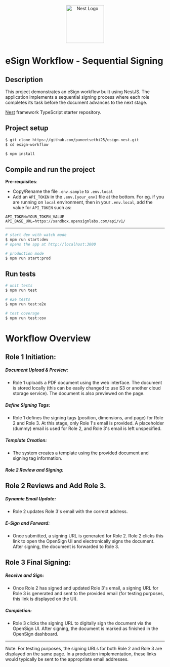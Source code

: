 <p align="center">
  <a href="http://nestjs.com/" target="blank"><img src="https://nestjs.com/img/logo-small.svg" width="120" alt="Nest Logo" /></a>
</p>

# eSign Workflow - Sequential Signing
## Description
This project demonstrates an eSign workflow built using NestJS. The application implements a sequential signing process where each role completes its task before the document advances to the next stage.

[Nest](https://github.com/nestjs/nest) framework TypeScript starter repository.

## Project setup

```bash
$ git clone https://github.com/puneetsethi25/esign-nest.git
$ cd esign-workflow

$ npm install
```

## Compile and run the project
**Pre-requisites**: 
- Copy/Rename the file `.env.sample` to `.env.local`
- Add an `API_TOKEN` in the `.env.[your_env]` file at the bottom. For eg. if you are running on `local` environment, then  in your `.env.local`, add the value for `API_TOKEN` such as:
```
API_TOKEN=YOUR_TOKEN_VALUE
API_BASE_URL=https://sandbox.opensignlabs.com/api/v1/
```
****
```bash
# start dev with watch mode
$ npm run start:dev
# opens the app at http://localhost:3000

# production mode
$ npm run start:prod
```

## Run tests

```bash
# unit tests
$ npm run test

# e2e tests
$ npm run test:e2e

# test coverage
$ npm run test:cov
```

# Workflow Overview
## Role 1 Initiation:

##### Document Upload & Preview:
- Role 1 uploads a PDF document using the web interface. The document is stored locally (this can be easily changed to use S3 or another cloud storage service). The document is also previewed on the page.
##### Define Signing Tags:
- Role 1 defines the signing tags (position, dimensions, and page) for Role 2 and Role 3. At this stage, only Role 1's email is provided. A placeholder (dummy) email is used for Role 2, and Role 3's email is left unspecified.
##### Template Creation:
- The system creates a template using the provided document and signing tag information.
##### Role 2 Review and Signing:

## Role 2 Reviews and Add Role 3.

##### Dynamic Email Update:
- Role 2 updates Role 3's email with the correct address.
##### E-Sign and Forward:
- Once submitted, a signing URL is generated for Role 2. Role 2 clicks this link to open the OpenSign UI and electronically signs the document. After signing, the document is forwarded to Role 3.
## Role 3 Final Signing:
##### Receive and Sign:
- Once Role 2 has signed and updated Role 3's email, a signing URL for Role 3 is generated and sent to the provided email (for testing purposes, this link is displayed on the UI).
##### Completion:
- Role 3 clicks the signing URL to digitally sign the document via the OpenSign UI. After signing, the document is marked as finished in the OpenSign dashboard.
****
Note: For testing purposes, the signing URLs for both Role 2 and Role 3 are displayed on the same page. In a production implementation, these links would typically be sent to the appropriate email addresses.